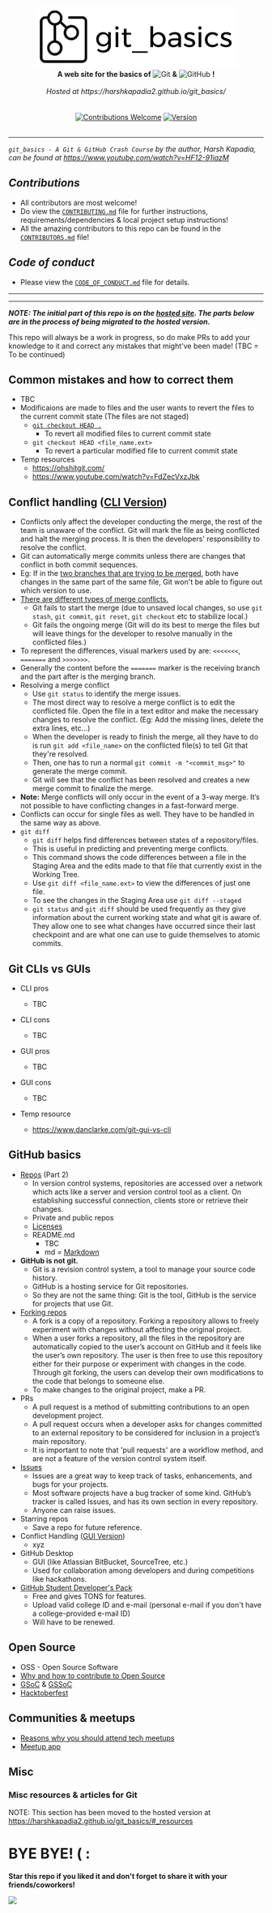 <p align=center>
   <img src="./src/images/git_basics_logo.png" alt="git_basics">
   <br>
   <b>A web site for the basics of</b>
   <img src="https://git-scm.com/images/logos/downloads/Git-Logo-2Color.png" alt="Git" width=80>
   <b>&</b>
   <img src="http://pngimg.com/uploads/github/github_PNG20.png" alt="GitHub" width=50>
   <b>!</b>
   <br>
   <br>
   <i>Hosted at https://harshkapadia2.github.io/git_basics/</i>
   <br>
   <br>
   <br>
   <a href="https://github.com/HarshKapadia2/git_basics/blob/master/CONTRIBUTING.md"><img alt="Contributions Welcome" src="https://img.shields.io/badge/contributions-welcome-brightgreen?style=flat"></a>
   <a href="#"><img alt="Version" src="https://img.shields.io/badge/version-2-brightgreen?style=flat"></a>
   <br>
   <br>
</p>

---

*`git_basics - A Git & GitHub Crash Course` by the author, Harsh Kapadia, can be found at https://www.youtube.com/watch?v=HF12-91iazM*

## ***Contributions***

- All contributors are most welcome!
- Do view the [`CONTRIBUTING.md`](https://github.com/HarshKapadia2/git_basics/blob/master/CONTRIBUTING.md) file for further instructions, requirements/dependencies & local project setup instructions!
- All the amazing contributors to this repo can be found in the [`CONTRIBUTORS.md`](https://github.com/HarshKapadia2/git_basics/blob/master/CONTRIBUTORS.md) file!

## ***Code of conduct***

- Please view the [`CODE_OF_CONDUCT.md`](https://github.com/HarshKapadia2/git_basics/blob/master/CODE_OF_CONDUCT.md) file for details.

---
---

***NOTE: The initial part of this repo is on the [hosted site](https://harshkapadia2.github.io/git_basics/). The parts below are in the process of being migrated to the hosted version.***

This repo will always be a work in progress, so do make PRs to add your knowledge to it and correct any mistakes that might've been made!
(TBC = To be continued)

## Common mistakes and how to correct them

- TBC
- Modificaions are made to files and the user wants to revert the files to the current commit state (The files are not staged)
   - [`git checkout HEAD .`](https://www.atlassian.com/git/tutorials/resetting-checking-out-and-reverting) 
      - To revert all modified files to current commit state
   - `git checkout HEAD <file_name.ext>`
      - To revert a particular modified file to current commit state
- Temp resources
   - https://ohshitgit.com/
   - https://www.youtube.com/watch?v=FdZecVxzJbk

## Conflict handling ([CLI Version](https://www.git-tower.com/learn/git/ebook/en/command-line/advanced-topics/merge-conflicts))

- Conflicts only affect the developer conducting the merge, the rest of the team is unaware of the conflict. Git will mark the file as being conflicted and halt the merging process. It is then the developers' responsibility to resolve the conflict.
- Git can automatically merge commits unless there are changes that conflict in both commit sequences.
- Eg: If in the [two branches that are trying to be merged](https://www.atlassian.com/git/tutorials/using-branches/git-merge), both have changes in the same part of the same file, Git won't be able to figure out which version to use.
- [There are different types of merge conflicts.](https://www.atlassian.com/git/tutorials/using-branches/merge-conflicts)
   - Git fails to start the merge (due to unsaved local changes, so use `git stash`, `git commit`, `git reset`, `git checkout` etc to stabilize local.)
   - Git fails the ongoing merge (Git will do its best to merge the files but will leave things for the developer to resolve manually in the conflicted files.)
- To represent the differences, visual markers used by are: `<<<<<<<`, `=======` and `>>>>>>>`.
- Generally the content before the `=======` marker is the receiving branch and the part after is the merging branch.
- Resolving a merge conflict
   - Use `git status` to identify the merge issues.
   - The most direct way to resolve a merge conflict is to edit the conflicted file. Open the file in a text editor and make the necessary changes to resolve the conflict. (Eg: Add the missing lines, delete the extra lines, etc...)
   - When the developer is ready to finish the merge, all they have to do is run `git add <file_name>` on the conflicted file(s) to tell Git that they're resolved. 
   - Then, one has to run a normal `git commit -m "<commit_msg>"` to generate the merge commit.
   - Git will see that the conflict has been resolved and creates a new merge commit to finalize the merge.
- **Note:** Merge conflicts will only occur in the event of a 3-way merge. It’s not possible to have conflicting changes in a fast-forward merge. 
- Conflicts can occur for single files as well. They have to be handled in the same way as above.
- `git diff`
   - `git diff` helps find differences between states of a repository/files.
   - This is useful in predicting and preventing merge conflicts.
   - This command shows the code differences between a file in the Staging Area and the edits made to that file that currently exist in the Working Tree.
   - Use `git diff <file_name.ext>` to view the differences of just one file.
   - To see the changes in the Staging Area use `git diff --staged`
   - `git status` and `git diff` should be used frequently as they give information about the current working state and what git is aware of. They allow one to see what changes have occurred since their last checkpoint and are what one can use to guide themselves to atomic commits.

## Git CLIs vs GUIs

- CLI pros
   - TBC
- CLI cons
   - TBC

- GUI pros
   - TBC
- GUI cons
   - TBC

- Temp resource
   - https://www.danclarke.com/git-gui-vs-cli

## GitHub basics

- [Repos](https://www.sbf5.com/~cduan/technical/git/git-1.shtml) (Part 2)
   - In version control systems, repositories are accessed over a network which acts like a server and version control tool as a   client. On establishing successful connection, clients store or retrieve their changes.
   - Private and public repos
   - [Licenses](https://choosealicense.com/)
   - README.md
      - TBC
      - md = [Markdown](https://www.youtube.com/watch?v=HUBNt18RFbo)
- **GitHub is not git.**
   - Git is a revision control system, a tool to manage your source code history.
   - GitHub is a hosting service for Git repositories.
   - So they are not the same thing: Git is the tool, GitHub is the service for projects that use Git.
- [Forking repos](https://www.toolsqa.com/git/git-fork/)
   - A fork is a copy of a repository. Forking a repository allows to freely experiment with changes without affecting the original project.
   - When a user forks a repository, all the files in the repository are automatically copied to the user’s account on GitHub and it feels like the user’s own repository. The user is then free to use this repository either for their purpose or experiment with changes in the code. Through git forking, the users can develop their own modifications to the code that belongs to someone else.
   - To make changes to the original project, make a PR.
- PRs
   - A pull request is a method of submitting contributions to an open development project.
   - A pull request occurs when a developer asks for changes committed to an external repository to be considered for inclusion in a project’s main repository.
   - It is important to note that 'pull requests' are a workflow method, and are not a feature of the version control system itself.
- [Issues](https://guides.github.com/features/issues/)
   - Issues are a great way to keep track of tasks, enhancements, and bugs for your projects.
   - Most software projects have a bug tracker of some kind. GitHub’s tracker is called Issues, and has its own section in every repository.
   - Anyone can raise issues.
- Starring repos
   - Save a repo for future reference.
- Conflict Handling ([GUI Version](https://www.git-tower.com/learn/git/ebook/en/desktop-gui/advanced-topics/merge-conflicts))
   - xyz
- GitHub Desktop
   - GUI (like Atlassian BitBucket, SourceTree, etc.)
   - Used for collaboration among developers and during competitions like hackathons.
- [GitHub Student Developer's Pack](https://education.github.com/pack)
   - Free and gives TONS for features.
   - Upload valid college ID and e-mail (personal e-mail if you don't have a college-provided e-mail ID)
   - Will have to be renewed.

## Open Source

- OSS - Open Source Software
- [Why and how to contribute to Open Source](https://rubygarage.org/blog/how-contribute-to-open-source-projects)
- [GSoC](https://summerofcode.withgoogle.com/) & [GSSoC](https://www.gssoc.tech/)
- [Hacktoberfest](https://hacktoberfest.digitalocean.com/)

## Communities & meetups

- [Reasons why you should attend tech meetups](https://interpropeople.com/7-reasons-go-tech-meetups/)
- [Meetup app](https://www.meetup.com/apps/)

## Misc

### Misc resources & articles for Git

NOTE: This section has been moved to the hosted version at https://harshkapadia2.github.io/git_basics/#_resources 

# BYE BYE! ( : 

**Star this repo if you liked it and don't forget to share it with your friends/coworkers!**

![](https://miro.medium.com/max/1238/1*_UUaozFPd2qHfCFjlhIgGA.png)
